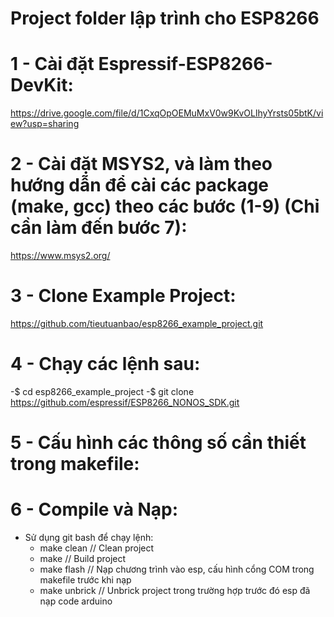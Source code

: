 # Project folder lập trình cho ESP8266
# 1 - Cài đặt Espressif-ESP8266-DevKit: 
https://drive.google.com/file/d/1CxqOpOEMuMxV0w9KvOLlhyYrsts05btK/view?usp=sharing
# 2 - Cài đặt MSYS2, và làm theo hướng dẫn để cài các package (make, gcc) theo các bước (1-9) (Chỉ cần làm đến bước 7):
https://www.msys2.org/
# 3 - Clone Example Project:
https://github.com/tieutuanbao/esp8266_example_project.git
# 4 - Chạy các lệnh sau:
-$ cd esp8266_example_project
-$ git clone https://github.com/espressif/ESP8266_NONOS_SDK.git
# 5 - Cấu hình các thông số cần thiết trong makefile:

# 6 - Compile và Nạp:
- Sử dụng git bash để chạy lệnh:
    + make clean        // Clean project
    + make              // Build project
    + make flash        // Nạp chương trình vào esp, cấu hình cổng COM trong makefile trước khi nạp
    + make unbrick      // Unbrick project trong trường hợp trước đó esp đã nạp code arduino